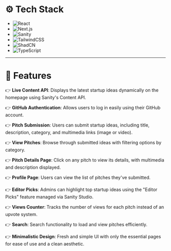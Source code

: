 # ⚙️ Tech Stack  

- ![React](https://img.shields.io/badge/React-18.2.0-%2361DAFB?logo=react)  
- ![Next.js](https://img.shields.io/badge/Next.js-15-%23000000?logo=next.js)  
- ![Sanity](https://img.shields.io/badge/Sanity-CMS-%23F03E2F?logo=sanity)  
- ![TailwindCSS](https://img.shields.io/badge/TailwindCSS-3.2-%2338B2AC?logo=tailwindcss)  
- ![ShadCN](https://img.shields.io/badge/ShadCN-UI-%238F6A50)  
- ![TypeScript](https://img.shields.io/badge/TypeScript-4.9-%233178C6?logo=typescript)  

---

# 🔋 Features  

👉 **Live Content API**: Displays the latest startup ideas dynamically on the homepage using Sanity's Content API.  

👉 **GitHub Authentication**: Allows users to log in easily using their GitHub account.  

👉 **Pitch Submission**: Users can submit startup ideas, including title, description, category, and multimedia links (image or video).  

👉 **View Pitches**: Browse through submitted ideas with filtering options by category.  

👉 **Pitch Details Page**: Click on any pitch to view its details, with multimedia and description displayed.  

👉 **Profile Page**: Users can view the list of pitches they've submitted.  

👉 **Editor Picks**: Admins can highlight top startup ideas using the "Editor Picks" feature managed via Sanity Studio.  

👉 **Views Counter**: Tracks the number of views for each pitch instead of an upvote system.  

👉 **Search**: Search functionality to load and view pitches efficiently.  

👉 **Minimalistic Design**: Fresh and simple UI with only the essential pages for ease of use and a clean aesthetic.  
